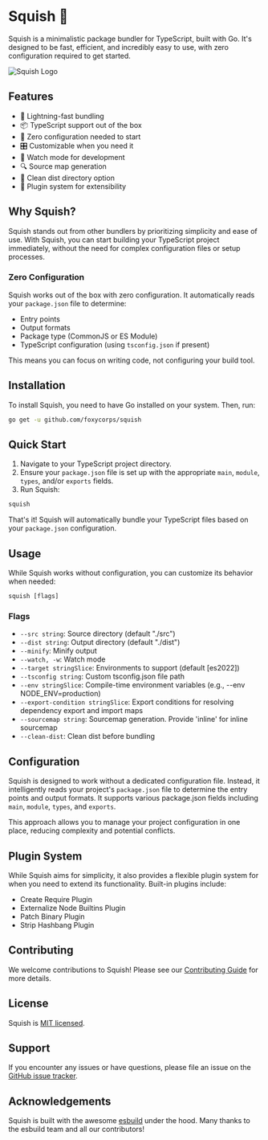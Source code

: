 # Squish 🍊

Squish is a minimalistic package bundler for TypeScript, built with Go. It's designed to be fast, efficient, and incredibly easy to use, with zero configuration required to get started.

![Squish Logo](https://via.placeholder.com/150x150.png?text=Squish)

## Features

- 🚀 Lightning-fast bundling
- 📦 TypeScript support out of the box
- 🔧 Zero configuration needed to start
- 🎛️ Customizable when you need it
- 👀 Watch mode for development
- 🔍 Source map generation
- 🧹 Clean dist directory option
- 🔌 Plugin system for extensibility

## Why Squish?

Squish stands out from other bundlers by prioritizing simplicity and ease of use. With Squish, you can start building your TypeScript project immediately, without the need for complex configuration files or setup processes.

### Zero Configuration

Squish works out of the box with zero configuration. It automatically reads your `package.json` file to determine:

- Entry points
- Output formats
- Package type (CommonJS or ES Module)
- TypeScript configuration (using `tsconfig.json` if present)

This means you can focus on writing code, not configuring your build tool.

## Installation

To install Squish, you need to have Go installed on your system. Then, run:

```bash
go get -u github.com/foxycorps/squish
```

## Quick Start

1. Navigate to your TypeScript project directory.
2. Ensure your `package.json` file is set up with the appropriate `main`, `module`, `types`, and/or `exports` fields.
3. Run Squish:

```bash
squish
```

That's it! Squish will automatically bundle your TypeScript files based on your `package.json` configuration.

## Usage

While Squish works without configuration, you can customize its behavior when needed:

```
squish [flags]
```

### Flags

- `--src string`: Source directory (default "./src")
- `--dist string`: Output directory (default "./dist")
- `--minify`: Minify output
- `--watch, -w`: Watch mode
- `--target stringSlice`: Environments to support (default [es2022])
- `--tsconfig string`: Custom tsconfig.json file path
- `--env stringSlice`: Compile-time environment variables (e.g., --env NODE_ENV=production)
- `--export-condition stringSlice`: Export conditions for resolving dependency export and import maps
- `--sourcemap string`: Sourcemap generation. Provide 'inline' for inline sourcemap
- `--clean-dist`: Clean dist before bundling

## Configuration

Squish is designed to work without a dedicated configuration file. Instead, it intelligently reads your project's `package.json` file to determine the entry points and output formats. It supports various package.json fields including `main`, `module`, `types`, and `exports`.

This approach allows you to manage your project configuration in one place, reducing complexity and potential conflicts.

## Plugin System

While Squish aims for simplicity, it also provides a flexible plugin system for when you need to extend its functionality. Built-in plugins include:

- Create Require Plugin
- Externalize Node Builtins Plugin
- Patch Binary Plugin
- Strip Hashbang Plugin

## Contributing

We welcome contributions to Squish! Please see our [Contributing Guide](CONTRIBUTING.md) for more details.

## License

Squish is [MIT licensed](LICENSE).

## Support

If you encounter any issues or have questions, please file an issue on the [GitHub issue tracker](https://github.com/yourusername/squish/issues).

## Acknowledgements

Squish is built with the awesome [esbuild](https://github.com/evanw/esbuild) under the hood. Many thanks to the esbuild team and all our contributors!